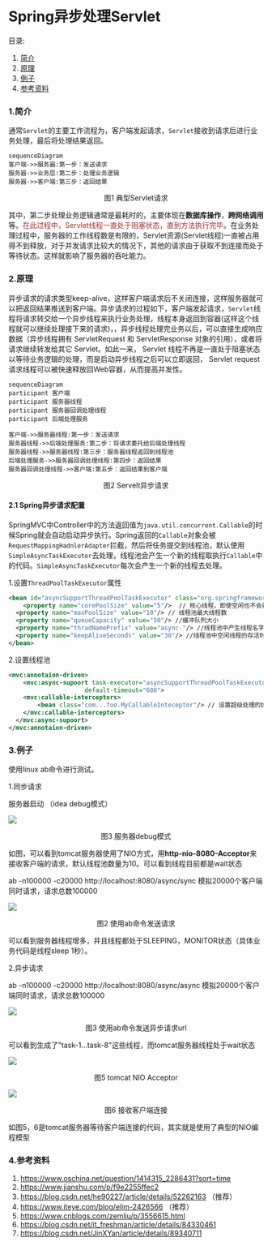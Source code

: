 # Spring异步处理Servlet

目录:

1. [简介][1]
2. [原理][2]
3. [例子][3]
4. [参考资料][4]

### 1.简介

通常`Servlet`的主要工作流程为，客户端发起请求，`Servlet`接收到请求后进行业务处理，最后将处理结果返回。

```mermaid
sequenceDiagram
客户端->>服务器:第一步：发送请求
服务器->>业务层:第二步：处理业务逻辑
服务器->>客户端:第三步：返回结果
```

<center>图1 典型Servlet请求 </center>

其中，第二步处理业务逻辑通常是最耗时的，主要体现在**数据库操作**，**跨网络调用**等。<font color='brown'>在此过程中，Servlet线程一直处于阻塞状态，直到方法执行完毕</font>。在业务处理过程中，服务器的工作线程数是有限的，Servlet资源(Servlet线程)一直被占用得不到释放，对于并发请求比较大的情况下，其他的请求由于获取不到连接而处于等待状态。这样就影响了服务器的吞吐能力。

### 2.原理

异步请求的请求类型keep-alive，这样客户端请求后不关闭连接，这样服务器就可以把返回结果推送到客户端。异步请求的过程如下，客户端发起请求，`Servlet`线程将请求转交给一个异步线程来执行业务处理，线程本身返回到容器(这样这个线程就可以继续处理接下来的请求)，，异步线程处理完业务以后，可以直接生成响应数据（异步线程拥有 ServletRequest 和 ServletResponse 对象的引用），或者将请求继续转发给其它 Servlet。如此一来， Servlet 线程不再是一直处于阻塞状态以等待业务逻辑的处理，而是启动异步线程之后可以立即返回， Servlet request请求线程可以被快速释放回Web容器，从而提高并发性。

```mermaid
sequenceDiagram
participant 客户端
participant 服务器线程
participant 服务器回调处理线程
participant 后端处理服务

客户端->>服务器线程:第一步：发送请求
服务器线程->>后端处理服务:第二步：将请求委托给后端处理线程
服务器线程->>服务器线程:第三步：服务器线程返回到线程池
后端处理服务->>服务器回调处理线程:第四步：返回结果
服务器回调处理线程->>客户端:第五步：返回结果到客户端

```

<center>图2 Servelt异步请求</center>

#### 2.1 Spring异步请求配置

SpringMVC中Controller中的方法返回值为`java.util.concurrent.Callable`的时候Spring就会自动启动异步执行。Spring返回的`Callable`对象会被`RequestMappingHadnlerAdapter`拦截，然后将任务提交到线程池，默认使用`SimpleAsyncTaskExecutor`去处理，线程池会产生一个新的线程取执行`Callable`中的代码。`SimpleAsyncTaskExecutor`每次会产生一个新的线程去处理。



1.设置`ThreadPoolTaskExecutor`属性

```xml
<bean id="asyncSupportThreadPoolTaskExecutor" class="org.springframework.scheduling.concurrent.ThreadPoolTaskExecutor">
	<property name="corePoolSize" value="5"/>  // 核心线程，即使空闲也不会被销毁
  <property name="maxPoolSize" value="10"/> // 线程池最大线程数
  <property name="queueCapacity" value="50"/> //缓冲队列大小
  <property name="thradNamePrefix" value="async-"/> //线程池中产生线程名字前缀
  <property name="keepAliveSeconds" value="30"/> //线程池中空闲线程的存活时间，单位秒
</bean>
```



2.设置线程池

```xml
<mvc:annotaion-driven>
	<mvc:async-supoort task-executor="asyncSupportThreadPoolTaskExecutor"
                     default-timeout="600">
  	<mvc:callable-interceptors>
    	<bean class="com...foo.MyCallableInteceptor"/> // 设置超级处理的bean
    </mvc:callable-interceptors>
  </mvc:async-supoort>
</mvc:annotaion-driven>
```



### 3.例子

使用linux ab命令进行测试。

1.同步请求 

服务器启动 （idea debug模式）

![](1.jpg)

<center>图3 服务器debug模式 </center>

如图，可以看到tomcat服务器使用了NIO方式，用**http-nio-8080-Acceptor**来接收客户端的请求，默认线程池数量为10。可以看到线程目前都是wait状态



ab -n100000 -c20000 http://localhost:8080/async/sync  模拟20000个客户端同时请求，请求总数100000

![](2.jpg)

<center>图2 使用ab命令发送请求</center>

可以看到服务器线程增多，并且线程都处于SLEEPING，MONITOR状态（具体业务代码是线程sleep 1秒）。



2.异步请求

ab -n100000 -c20000 http://localhost:8080/async/async  模拟20000个客户端同时请求，请求总数100000

![](3.jpg)

<center>图3 使用ab命令发送异步请求url</center>

可以看到生成了"task-1...task-8"这些线程，而tomcat服务器线程处于wait状态



![](5.jpg)

<center>图5 tomcat NIO Acceptor</center>

![](6.jpg)

<center>图6 接收客户端连接</center>

如图5，6是tomcat服务器等待客户端连接的代码，其实就是使用了典型的NIO编程模型







### 4.参考资料

1. https://www.oschina.net/question/1414315_2286431?sort=time
2. https://www.jianshu.com/p/f9e2255ffec2
3. https://blog.csdn.net/he90227/article/details/52262163 （推荐）
4. https://www.iteye.com/blog/elim-2426566  （推荐）
6. https://www.cnblogs.com/zemliu/p/3556615.html
6. https://blog.csdn.net/it_freshman/article/details/84330461
7. https://blog.csdn.net/JinXYan/article/details/89340711







[1]: #1简介
[2]: #2原理
[3]: #3例子
[4]: #4参考资料

